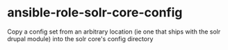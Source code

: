 # ansible-role-solr-core-config
Copy a config set from an arbitrary location (ie one that ships with the solr drupal module) into the solr core's config directory
